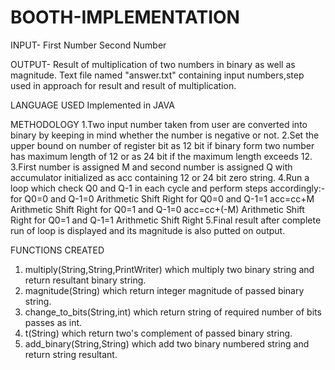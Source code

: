 # BOOTH-IMPLEMENTATION
 
 
INPUT-
First Number
Second Number


OUTPUT-
Result of multiplication of two numbers in binary as well as magnitude.
Text file named "answer.txt" containing input numbers,step used in approach for result and result of multiplication.


LANGUAGE USED
Implemented in JAVA


METHODOLOGY
1.Two input number taken from user are converted into binary by keeping in mind whether the number is negative or not.
2.Set the upper bound on number of register bit as 12 bit if binary form two number has maximum length of  12 or as 24 bit if the maximum length exceeds 12.
3.First number is assigned M and second number is assigned Q with accumulator initialized as acc containing 12 or 24 bit zero string.
4.Run a loop which check Q0 and Q-1 in each cycle and perform steps accordingly:-
    for Q0=0 and Q-1=0   Arithmetic Shift Right
    for Q0=0 and Q-1=1   acc=cc+M 
                         Arithmetic Shift Right
    for Q0=1 and Q-1=0   acc=cc+(-M) 
                         Arithmetic Shift Right
    for Q0=1 and Q-1=1   Arithmetic Shift Right
5.Final result after complete run of loop is displayed and its magnitude is also putted on output.


FUNCTIONS CREATED
1. multiply(String,String,PrintWriter)                  which multiply two binary string and return resultant binary string.
2. magnitude(String)                                    which return integer magnitude of passed binary string.
3. change_to_bits(String,int)                           which return string of required number of bits passes as int.
4. t(String)                                            which return two's complement of passed binary string.
5. add_binary(String,String)                            which add two binary numbered string and return string resultant.
